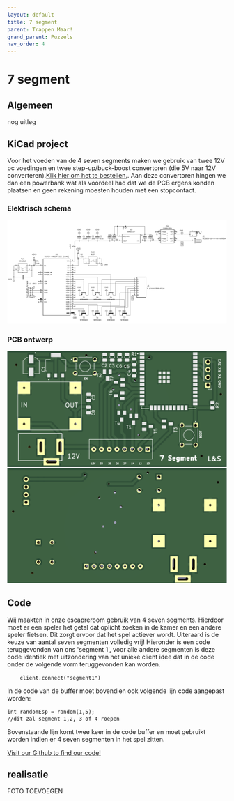 ```yaml
---
layout: default
title: 7 segment
parent: Trappen Maar!
grand_parent: Puzzels
nav_order: 4
---
```

# 7 segment
## Algemeen
nog uitleg

## KiCad project
Voor het voeden van de 4 seven segments maken we gebruik van twee 12V pc voedingen en twee step-up/buck-boost convertoren (die 5V naar 12V converteren).[Klik hier om het te bestellen.](https://www.tinytronics.nl/shop/nl/power/spanningsconverters/buck-boost-(step-up-down)-converters/usb-verstelbare-dc-dc-converter-3w-met-spanningsmeter). Aan deze convertoren hingen we dan een powerbank wat als voordeel had dat we de PCB ergens konden plaatsen en geen rekening moesten houden met een stopcontact.
### Elektrisch schema
![](2022-05-13-21-30-33.png)
### PCB ontwerp
![](2022-05-13-21-30-54.png)
![](2022-05-13-21-31-06.png)
## Code
Wij maakten in onze escapreroom gebruik van 4 seven segments. Hierdoor moet er een speler het getal dat oplicht zoeken in de kamer en een andere speler fietsen. Dit zorgt ervoor dat het spel actiever wordt. Uiteraard is de keuze van aantal seven segmenten volledig vrij! Hieronder is een code teruggevonden van ons 'segment 1', voor alle andere segmenten is deze code identiek met uitzondering van het unieke client idee dat in de code onder de volgende vorm teruggevonden kan worden.
```{python}
    client.connect("segment1")
```
In de code van de buffer moet bovendien ook volgende lijn code aangepast worden:
```{python}
int randomEsp = random(1,5); 
//dit zal segment 1,2, 3 of 4 roepen
```
Bovenstaande lijn komt twee keer in de code buffer en moet gebruikt worden indien er 4 seven segmenten in het spel zitten. 

[Visit our Github to find our code!](https://github.com/PLAN-IT-B/BachelorProefTrappenMaar/tree/main/Volledige%20en%20werkende%20code/Segment1)

## realisatie
FOTO TOEVOEGEN